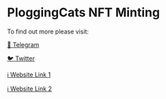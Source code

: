 # PloggingCats NFT Minting

To find out more please visit:

[💬 Telegram](https://t.me/ploggingcats)

[🐦 Twitter](https://twitter.com/PloggingCats)

[ℹ️ Website Link 1](https://ploggingcats.com/)

[ℹ️ Website Link 2](https://ploggingcats.io/)